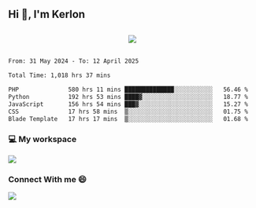 ## Hi 👋, I'm Kerlon

<p align="center" style="margin: 30px;">
 
 <img src="https://skillicons.dev/icons?i=html,css,bootstrap,js,nodejs,jquery,python,flask,php,mysql,lua,sqlite,firebase">


</p>
<!--START_SECTION:waka-->

```txt
From: 31 May 2024 - To: 12 April 2025

Total Time: 1,018 hrs 37 mins

PHP              580 hrs 11 mins ██████████████░░░░░░░░░░░   56.46 %
Python           192 hrs 53 mins ████▓░░░░░░░░░░░░░░░░░░░░   18.77 %
JavaScript       156 hrs 54 mins ███▓░░░░░░░░░░░░░░░░░░░░░   15.27 %
CSS              17 hrs 58 mins  ▒░░░░░░░░░░░░░░░░░░░░░░░░   01.75 %
Blade Template   17 hrs 17 mins  ▒░░░░░░░░░░░░░░░░░░░░░░░░   01.68 %
```

<!--END_SECTION:waka-->


<p align="center">
 <h3>💻 My workspace</h3>
    <img src="https://skillicons.dev/icons?i=mint" />
</p>

<p align="center">
 <h3>Connect With me 😄</h3> 
    <a href="https://www.linkedin.com/in/kerlon-fernandes"><img src="https://skillicons.dev/icons?i=linkedin" />
  </a>
</p>



